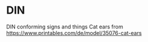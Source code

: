 # DIN
DIN conforming signs and things
Cat ears from 
https://www.printables.com/de/model/35076-cat-ears
